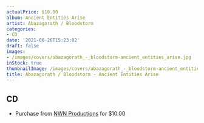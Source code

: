 ```yaml
---
actualPrice: $10.00
album: Ancient Entities Arise
artist: Abazagorath / Bloodstorm
categories:
- CD
date: '2021-06-26T15:23:02'
draft: false
images:
- /images/covers/abazagorath_-_bloodstorm-ancient_entities_arise.jpg
inStock: true
thumbnailImage: /images/covers/abazagorath_-_bloodstorm-ancient_entities_arise-thumb.jpg
title: Abazagorath / Bloodstorm - Ancient Entities Arise
---
```


## CD
* Purchase from [NWN Productions](http://shop.nwnprod.com/index.php?route=product/product&path=93&product_id=6036&sort=pd.name&order=ASC) for $10.00
